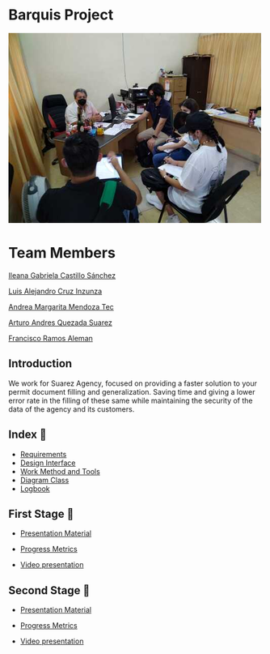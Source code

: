 # Barquis Project

![](/Media/Interview.jpeg) 

# Team Members

[Ileana Gabriela Castillo Sánchez](CVs/CV_CastilloIleana.pdf)

[Luis Alejandro Cruz Inzunza](CVs/CV-CruzLuis.pdf)

[Andrea Margarita Mendoza Tec](CVs/CV_MendozaAndrea.pdf)

[Arturo Andres Quezada Suarez](CVs/CV_QuezadaArturo.pdf)

[Francisco Ramos Aleman](CVs/CV_RamosFrancisco.pdf)

## Introduction

We work for Suarez Agency, focused on providing a faster solution to your permit document filling and generalization. Saving time and giving a lower error rate in the filling of these same while maintaining the security of the data of the agency and its customers.

## Index :open_file_folder:

* [Requirements](Files/Requirements.md)
* [Design Interface](/Files/Design.md)
* [Work Method and Tools](Files/WorkMethod.md)
* [Diagram Class](Media/ClassDiagramBarquis.png)
* [Logbook](/Files/LogBook%20Project.pdf)

## First Stage :closed_book:

* [Presentation Material](/Files/First%20Stage.pdf)

* [Progress Metrics](/Files/Metrics1.pdf)

* [Video presentation](https://youtu.be/NaFzGoXHl6E)


## Second Stage :green_book:

* [Presentation Material](/Files/SecondStage.pdf)

* [Progress Metrics](/Files/Metrics2.pdf)

* [Video presentation](https://youtu.be/cF7bQNKKRCI)

